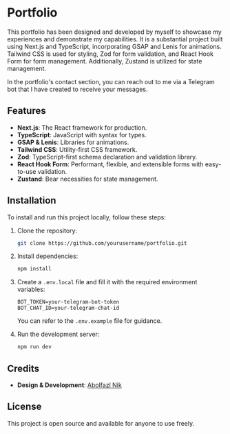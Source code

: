 # Portfolio

This portfolio has been designed and developed by myself to showcase my experiences and demonstrate my capabilities. It is a substantial project built using Next.js and TypeScript, incorporating GSAP and Lenis for animations. Tailwind CSS is used for styling, Zod for form validation, and React Hook Form for form management. Additionally, Zustand is utilized for state management.

In the portfolio's contact section, you can reach out to me via a Telegram bot that I have created to receive your messages.

## Features
- **Next.js**: The React framework for production.
- **TypeScript**: JavaScript with syntax for types.
- **GSAP & Lenis**: Libraries for animations.
- **Tailwind CSS**: Utility-first CSS framework.
- **Zod**: TypeScript-first schema declaration and validation library.
- **React Hook Form**: Performant, flexible, and extensible forms with easy-to-use validation.
- **Zustand**: Bear necessities for state management.

## Installation
To install and run this project locally, follow these steps:

1. Clone the repository:
    ```bash
    git clone https://github.com/yourusername/portfolio.git
    ```
3. Install dependencies:
    ```bash
    npm install
    ```
4. Create a `.env.local` file and fill it with the required environment variables:
    ```plaintext
    BOT_TOKEN=your-telegram-bot-token
    BOT_CHAT_ID=your-telegram-chat-id
    ```
   You can refer to the `.env.example` file for guidance.

5. Run the development server:
    ```bash
    npm run dev
    ```

## Credits
- **Design & Development**: [Abolfazl Nik](https://github.com/abolfazlNik)

## License
This project is open source and available for anyone to use freely.
